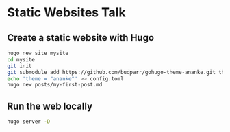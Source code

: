 # Static Websites Talk

## Create a static website with Hugo

```bash
hugo new site mysite
cd mysite
git init
git submodule add https://github.com/budparr/gohugo-theme-ananke.git themes/ananke
echo 'theme = "ananke"' >> config.toml
hugo new posts/my-first-post.md
```

## Run the web locally

```bash
hugo server -D
```
